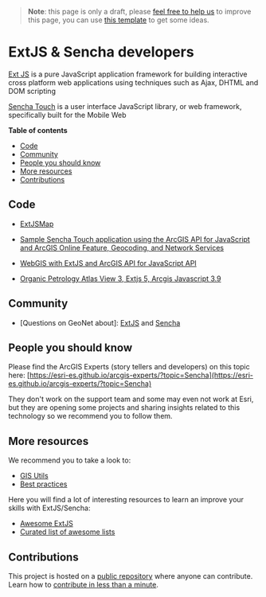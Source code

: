 > **Note**: this page is only a draft, please [feel free to help us](#contributions) to improve this page, you can use [this template](https://github.com/esri-es/awesome-arcgis/blob/master/RESOURCE_PAGE_TEMPLATE.md) to get some ideas.

# ExtJS & Sencha developers
[Ext JS](https://www.sencha.com/products/extjs) is a pure JavaScript application framework for building interactive cross platform web applications using techniques such as Ajax, DHTML and DOM scripting

[Sencha Touch](https://www.sencha.com/) is a user interface JavaScript library, or web framework, specifically built for the Mobile Web

<!-- START doctoc generated TOC please keep comment here to allow auto update -->
<!-- DON'T EDIT THIS SECTION, INSTEAD RE-RUN doctoc TO UPDATE -->
**Table of contents**

- [Code](#code)
- [Community](#community)
- [People you should know](#people-you-should-know)
- [More resources](#more-resources)
- [Contributions](#contributions)

<!-- END doctoc generated TOC please keep comment here to allow auto update -->

## Code

* [ExtJSMap](https://github.com/liuzumou/extjsmap)

* [Sample Sencha Touch application using the ArcGIS API for JavaScript and ArcGIS Online Feature, Geocoding, and Network Services](https://github.com/Esri/sencha-touch-map-checkin-js)

* [WebGIS with ExtJS and ArcGIS API for JavaScript API](https://github.com/mkzaker/officegis)

* [Organic Petrology Atlas View 3, Extjs 5, Arcgis Javascript 3.9](https://github.com/MarkInNVA/OP3)

## Community

* [Questions on GeoNet about]: [ExtJS](https://community.esri.com/search.jspa?place=/places/148899&facet=content&q=extjs*) and [Sencha](https://community.esri.com/search.jspa?place=/places/148899&facet=content&q=sencha*)

## People you should know
Please find the ArcGIS Experts (story tellers and developers) on this topic here: [https://esri-es.github.io/arcgis-experts/?topic=Sencha](https://esri-es.github.io/arcgis-experts/?topic=Sencha)

They don't work on the support team and some may even not work at Esri,
but they are opening some projects and sharing insights related to this
technology so we recommend you to follow them.

## More resources
We recommend you to take a look to:
* [GIS Utils](../../../gis/utils/README.md)
* [Best practices](../../best-practices/README.md)

Here you will find a lot of interesting resources to learn an improve your skills
with ExtJS/Sencha:
* [Awesome ExtJS](https://github.com/abenhamdine/awesome-extjs)
* [Curated list of awesome lists](https://github.com/sindresorhus/awesome)

## Contributions

This project is hosted on a [public repository](https://github.com/hhkaos/awesome-arcgis) where anyone can contribute. Learn how to [contribute in less than a minute](https://github.com/hhkaos/awesome-arcgis/blob/master/CONTRIBUTING.md#contributions).
